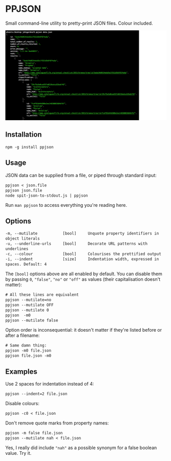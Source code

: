 PPJSON
=======

Small command-line utility to pretty-print JSON files. Colour included.

![Screenshot](preview.png)


Installation
------------

    npm -g install ppjson

Usage
-----

JSON data can be supplied from a file, or piped through standard input:

    ppjson < json.file
    ppjson json.file
    node spit-json-to-stdout.js | ppjson

Run `man ppjson` to access everything you're reading here.

Options
-------

```
-m, --mutilate           [bool]     Unquote property identifiers in object literals
-u, --underline-urls     [bool]     Decorate URL patterns with underlines
-c, --colour             [bool]     Colourises the prettified output
-i, --indent             [size]     Indentation width, expressed in spaces. Default: 4
```

The `[bool]` options above are all enabled by default.
You can disable them by passing `0`, `"false"`, `"no"` or `"off"` as values (their capitalisation doesn't matter):

    # All these lines are equivalent
    ppjson --mutilate=no
    ppjson --mutilate OFF
    ppjson --mutilate 0
    ppjson  -m0
    ppjson --mutilate false

Option order is inconsequential: it doesn't matter if they're listed before or after a filename:

    # Same damn thing:
    ppjson -m0 file.json
    ppjson file.json -m0


Examples
--------

Use 2 spaces for indentation instead of 4:

    ppjson --indent=2 file.json

Disable colours:

    ppjson -c0 < file.json

Don't remove quote marks from property names:

    ppjson -m false file.json
    ppjson --mutilate nah < file.json

Yes, I really did include `"nah"` as a possible synonym for a false boolean value. Try it.
